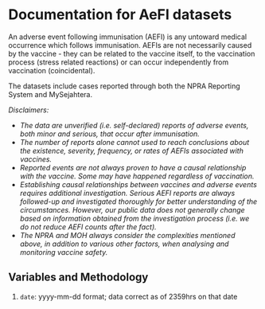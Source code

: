 # Documentation for AeFI datasets
An adverse event following immunisation (AEFI) is any untoward medical occurrence which follows immunisation. AEFIs are not necessarily caused by the vaccine - they can be related to the vaccine itself, to the vaccination process (stress related reactions) or can occur independently from vaccination (coincidental). 

The datasets include cases reported through both the NPRA Reporting System and MySejahtera.


_Disclaimers:_ 
- _The data are unverified (i.e. self-declared) reports of adverse events, both minor and serious, that occur after immunisation._
- _The number of reports alone cannot used to reach conclusions about the existence, severity, frequency, or rates of AEFIs associated with vaccines._
- _Reported events are not always proven to have a causal relationship with the vaccine. Some may have happened regardless of vaccination._
- _Establishing causal relationships between vaccines and adverse events requires additional investigation. Serious AEFI reports are always followed-up and investigated thoroughly for better understanding of the circumstances. However, our public data does not generally change based on information obtained from the investigation process (i.e. we do not reduce AEFI counts after the fact)._
- _The NPRA and MOH always consider the complexities mentioned above, in addition to various other factors, when analysing and monitoring vaccine safety._


## Variables and Methodology

1) `date`: yyyy-mm-dd format; data correct as of 2359hrs on that date